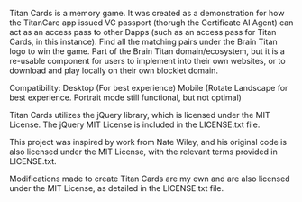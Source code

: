 Titan Cards is a memory game. It was created as a demonstration for how the TitanCare app issued VC passport (thorugh the Certificate AI Agent) can act as an access pass to other Dapps (such as an access pass for Titan Cards, in this instance). Find all the matching pairs under the Brain Titan logo to win the game. Part of the Brain Titan domain/ecosystem, but it is a re-usable component for users to implement into their own websites, or to download and play locally on their own blocklet domain.

Compatibility: 
Desktop (For best experience)
Mobile (Rotate Landscape for best experience. Portrait mode still functional, but not optimal)

Titan Cards utilizes the jQuery library, which is licensed under the MIT License. The jQuery MIT License is included in the LICENSE.txt file.

This project was inspired by work from Nate Wiley, and his original code is also licensed under the MIT License, with the relevant terms provided in LICENSE.txt.

Modifications made to create Titan Cards are my own and are also licensed under the MIT License, as detailed in the LICENSE.txt file.
